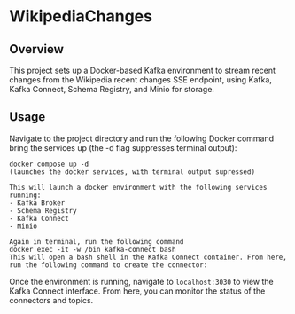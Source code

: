 # WikipediaChanges

## Overview
This project sets up a Docker-based Kafka environment to stream recent changes from the Wikipedia recent changes SSE endpoint, using Kafka, Kafka Connect, Schema Registry, and Minio for storage.

## Usage
Navigate to the project directory and run the following Docker command bring the services up (the -d flag suppresses terminal output):
```
docker compose up -d
(launches the docker services, with terminal output supressed)

This will launch a docker environment with the following services running:
- Kafka Broker
- Schema Registry
- Kafka Connect
- Minio

Again in terminal, run the following command
docker exec -it -w /bin kafka-connect bash
This will open a bash shell in the Kafka Connect container. From here, run the following command to create the connector:
```
Once the environment is running, navigate to `localhost:3030` to view the Kafka Connect interface. From here, you can monitor the status of the connectors and topics.
